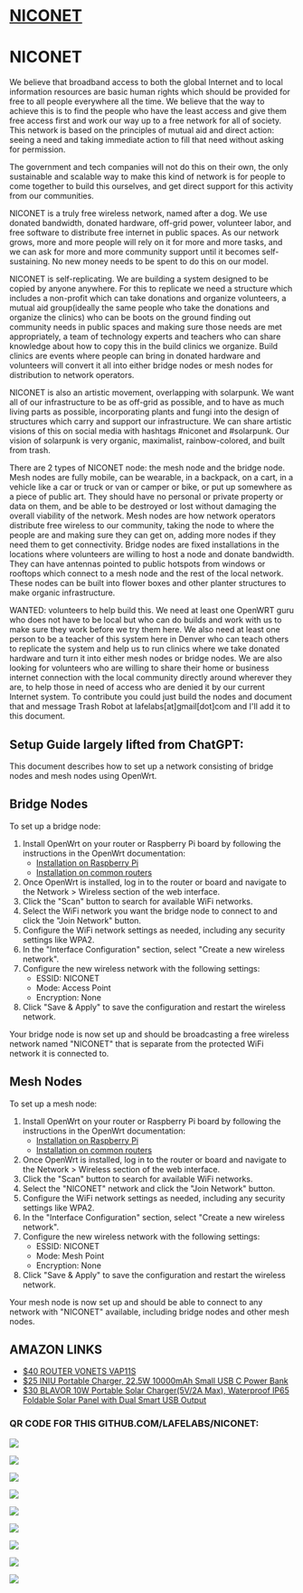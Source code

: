 # [NICONET](https://github.com/lafelabs/niconet)

# NICONET

We believe that broadband access to both the global Internet and to local information resources are basic human rights which should be provided for free to all people everywhere all the time. We believe that the way to achieve this is to find the people who have the least access and give them free access first and work our way up to a free network for all of society.   This network is based on the principles of mutual aid and direct action: seeing a need and taking immediate action to fill that need without asking for permission.

The government and tech companies will not do this on their own, the only sustainable and scalable way to make this kind of network is for people to come together to build this ourselves, and get direct support for this activity from our communities.

NICONET is a truly free wireless network, named after a dog.  We use donated bandwidth, donated hardware, off-grid power, volunteer labor, and free software to distribute free internet in public spaces.  As our network grows, more and more people will rely on it for more and more tasks, and we can ask for more and more community support until it becomes self-sustaining.  No new money needs to be spent to do this on our model.

NICONET is self-replicating. We are building a system designed to be copied by anyone anywhere.  For this to replicate we need a structure which includes a non-profit which can take donations and organize volunteers, a mutual aid group(ideally the same people who take the donations and organize the clinics) who can be boots on the ground finding out community needs in public spaces and making sure those needs are met appropriately, a team of technology experts and teachers who can share knowledge about how to copy this in the build clinics we organize.  Build clinics are events where people can bring in donated hardware and volunteers will convert it all into either bridge nodes or mesh nodes for distribution to network operators.  


NICONET is also an artistic movement, overlapping with solarpunk.  We want all of our infrastructure to be as off-grid as possible, and to have as much living parts as possible, incorporating plants and fungi into the design of structures which carry and support our infrastructure. We can share artistic visions of this on social media with hashtags #niconet and #solarpunk.  Our vision of solarpunk is very  organic, maximalist, rainbow-colored, and built from trash.


There are 2 types of NICONET node: the mesh node and the bridge node.  Mesh nodes are fully mobile, can be wearable, in a backpack, on a cart, in a vehicle like a car or truck or van or camper or bike, or put up somewhere as a piece of public art.  They should have no personal or private property or data on them, and be able to be destroyed or lost without damaging the overall viability of the network.  Mesh nodes are how network operators distribute free wireless to our community, taking the node to where the people are and making sure they can get on, adding more nodes if they need them to get connectivity.  Bridge nodes are fixed installations in the locations where volunteers are willing to host a node and donate bandwidth.  They can have antennas pointed to public hotspots from windows or rooftops which connect to a mesh node and the rest of the local network.  These nodes can be built into flower boxes and other planter structures to make organic infrastructure.


WANTED: volunteers to help build this.  We need at least one OpenWRT guru who does not have to be local but who can do builds and work with us to make sure they work before we try them here.  We also need at least one person to be a teacher of this system here in Denver who can teach others to replicate the system and help us to run clinics where we take donated hardware and turn it into either mesh nodes or bridge nodes. We are also looking for volunteers who are willing to share their home or business internet connection with the local community directly around wherever they are, to help those in need of access who are denied it by our current Internet system.  To contribute you could just build the nodes and document that and message Trash Robot at lafelabs[at]gmail[dot]com and I'll add it to this document.  



## Setup Guide largely lifted from ChatGPT:

This document describes how to set up a network consisting of bridge nodes and mesh nodes using OpenWrt.

## Bridge Nodes

To set up a bridge node:

1. Install OpenWrt on your router or Raspberry Pi board by following the instructions in the OpenWrt documentation:
   - [Installation on Raspberry Pi](https://openwrt.org/toh/raspberry_pi_foundation/raspberry_pi)
   - [Installation on common routers](https://openwrt.org/docs/guide-user/installation/start)
2. Once OpenWrt is installed, log in to the router or board and navigate to the Network > Wireless section of the web interface.
3. Click the "Scan" button to search for available WiFi networks.
4. Select the WiFi network you want the bridge node to connect to and click the "Join Network" button.
5. Configure the WiFi network settings as needed, including any security settings like WPA2.
6. In the "Interface Configuration" section, select "Create a new wireless network".
7. Configure the new wireless network with the following settings:
   - ESSID: NICONET
   - Mode: Access Point
   - Encryption: None
8. Click "Save & Apply" to save the configuration and restart the wireless network.

Your bridge node is now set up and should be broadcasting a free wireless network named "NICONET" that is separate from the protected WiFi network it is connected to.

## Mesh Nodes

To set up a mesh node:

1. Install OpenWrt on your router or Raspberry Pi board by following the instructions in the OpenWrt documentation:
   - [Installation on Raspberry Pi](https://openwrt.org/toh/raspberry_pi_foundation/raspberry_pi)
   - [Installation on common routers](https://openwrt.org/docs/guide-user/installation)
2. Once OpenWrt is installed, log in to the router or board and navigate to the Network > Wireless section of the web interface.
3. Click the "Scan" button to search for available WiFi networks.
4. Select the "NICONET" network and click the "Join Network" button.
5. Configure the WiFi network settings as needed, including any security settings like WPA2.
6. In the "Interface Configuration" section, select "Create a new wireless network".
7. Configure the new wireless network with the following settings:
   - ESSID: NICONET
   - Mode: Mesh Point
   - Encryption: None
8. Click "Save & Apply" to save the configuration and restart the wireless network.

Your mesh node is now set up and should be able to connect to any network with "NICONET" available, including bridge nodes and other mesh nodes.

## AMAZON LINKS

 - [$40 ROUTER VONETS VAP11S](https://www.amazon.com/dp/B08YR9WLTF/)
 - [$25 INIU Portable Charger, 22.5W 10000mAh Small USB C Power Bank](https://www.amazon.com/dp/B09176JCKZ)
 - [$30 BLAVOR 10W Portable Solar Charger(5V/2A Max), Waterproof IP65 Foldable Solar Panel with Dual Smart USB Output](https://www.amazon.com/dp/B0BJDBQXQ3)

### QR CODE FOR THIS GITHUB.COM/LAFELABS/NICONET: 

![](https://raw.githubusercontent.com/LafeLabs/niconet/main/trashmagic/qrcode.png)

![](https://raw.githubusercontent.com/LafeLabs/niconet/main/trashmagic/batterybox.png)

![](https://raw.githubusercontent.com/LafeLabs/niconet/main/trashmagic/batterybox2.png)

![](https://raw.githubusercontent.com/LafeLabs/niconet/main/trashmagic/routerbatt.png)

![](https://raw.githubusercontent.com/LafeLabs/niconet/main/trashmagic/routerbatt2.png)

![](https://raw.githubusercontent.com/LafeLabs/niconet/main/trashmagic/routerbox.png)

![](https://raw.githubusercontent.com/LafeLabs/niconet/main/trashmagic/solar1.png)

![](https://raw.githubusercontent.com/LafeLabs/niconet/main/trashmagic/solar2.png)

![](https://raw.githubusercontent.com/LafeLabs/niconet/main/trashmagic/solar3.png)





